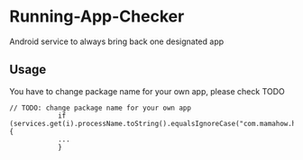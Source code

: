 # Running-App-Checker
Android service to always bring back one designated app

## Usage
You have to change package name for your own app, please check TODO

```
// TODO: change package name for your own app
            if (services.get(i).processName.toString().equalsIgnoreCase("com.mamahow.helloandroidstudio")) {
            ...
            }
```

